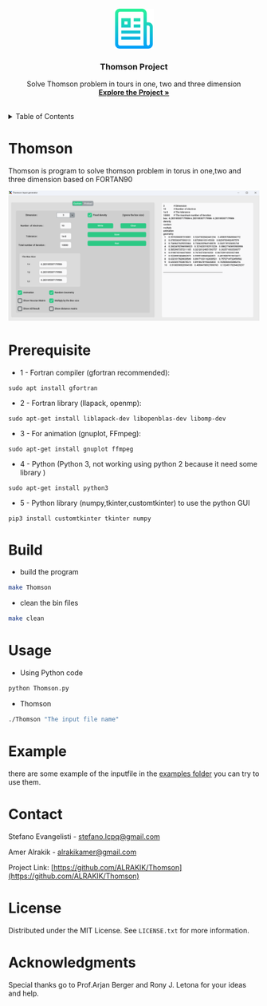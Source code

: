 
<br />
<div align="center">
  <a href="https://https://github.com/ALRAKIK/Thomson">
    <img src="src/logo.png" alt="Logo" width="80" height="80">
  </a>

  <h3 align="center">Thomson Project</h3>

  <p align="center">
    Solve Thomson problem in tours in one, two and three dimension
    <br />
    <a href="https://github.com/ALRAKIK/Thomson"><strong>Explore the Project »</strong></a>
    <br />
    <br />
  </p>
</div>

<!-- TABLE OF CONTENTS -->
<details>
  <summary>Table of Contents</summary>
  <ol>
    <li>
      <a href="#thomson">About The Project</a>
    </li>
    <li>
      <a href="#prerequisite">Getting Started</a>
      <ul>
        <li><a href="#prerequisite">Prerequisites</a></li>
        <li><a href="#build">Build</a></li>
      </ul>
    </li>
    <li><a href="#usage">Usage</a></li>
    <li><a href="#example">Example</a></li>
    <li><a href="#contact">Contact</a></li>
    <li><a href="#license">License</a></li>
    <li><a href="#acknowledgments">Acknowledgments</a></li>
  </ol>
</details>

# Thomson
Thomson is program to solve thomson problem in torus in one,two and three dimension based on FORTAN90

![Screenshot](src/GUI.png)

# Prerequisite

* 1 - Fortran compiler (gfortran recommended):

```
sudo apt install gfortran
```
* 2 - Fortran library (llapack, openmp):
  
```
sudo apt-get install liblapack-dev libopenblas-dev libomp-dev
```
* 3 - For animation (gnuplot, FFmpeg):

```
sudo apt-get install gnuplot ffmpeg
```
* 4 - Python (Python 3, not working using python 2 because it need some library )

```
sudo apt-get install python3 
```
* 5 - Python library (numpy,tkinter,customtkinter) to use the python GUI

```
pip3 install customtkinter tkinter numpy 
```

 
# Build

* build the program
  
```sh
make Thomson
```
* clean the bin files
```sh
make clean
```
# Usage 

* Using Python code

```sh
python Thomson.py
``` 
* Thomson

```sh
./Thomson "The input file name"
```
  
# Example

there are some example of the inputfile in the [examples folder](https://github.com/ALRAKIK/Thomson/tree/main/example) you can try to use them.
  
# Contact

Stefano Evangelisti - stefano.lcpq@gmail.com

Amer Alrakik - alrakikamer@gmail.com

Project Link: [https://github.com/ALRAKIK/Thomson](https://github.com/ALRAKIK/Thomson)

# License

Distributed under the MIT License. See `LICENSE.txt` for more information.

# Acknowledgments

Special thanks go to Prof.Arjan Berger and Rony J. Letona for your ideas and help.
